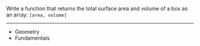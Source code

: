 Write a function that returns the total surface area and volume of a box as an array: `[area, volume]`

---

- Geometry
- Fundamentals
